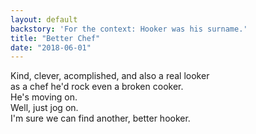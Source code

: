 ```yaml
---
layout: default
backstory: 'For the context: Hooker was his surname.'
title: "Better Chef"
date: "2018-06-01"
---
```


Kind, clever, acomplished, and also a real looker  
as a chef he'd rock even a broken cooker.  
He's moving on.  
Well, just jog on.  
I'm sure we can find another, better hooker.  
